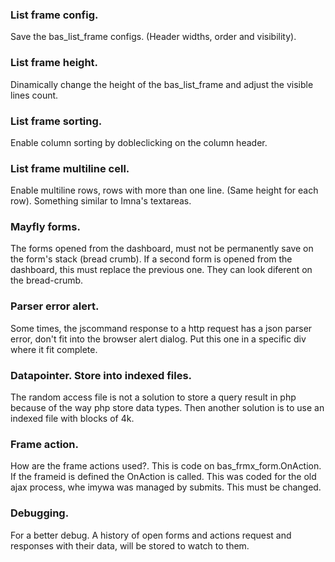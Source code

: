 ### List frame config. 
Save the bas_list_frame configs. (Header widths, order and visibility).

### List frame height.
Dinamically change the height of the bas_list_frame and adjust the visible lines count. 

### List frame sorting.
Enable column sorting by dobleclicking on the column header.

### List frame multiline cell.
Enable multiline rows, rows with more than one line. (Same height for each row).
Something similar to Imna's textareas. 

### Mayfly forms. 
The forms opened from the dashboard, must not be permanently save on the form's stack (bread crumb). 
If a second form is opened from the dashboard, this must replace the previous one. 
They can look diferent on the bread-crumb. 

### Parser error alert.
Some times, the jscommand response to a http request has a json parser error, don't fit into the browser alert dialog. 
Put this one in a specific div where it fit complete.

### Datapointer. Store into indexed files.
The random access file is not a solution to store a query result in php because of the way php store data types.
Then another solution is to use an indexed file with blocks of 4k.

### Frame action.
How are the frame actions used?.
This is code on bas\_frmx_form.OnAction.
If the frameid is defined the OnAction is called. This was coded for the old ajax process, whe imywa was managed by submits.
This must be changed.

### Debugging.
For a better debug. A history of open forms and actions request and responses with their data, will be stored to watch to them.

